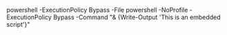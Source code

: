 powershell -ExecutionPolicy Bypass -File 
powershell -NoProfile -ExecutionPolicy Bypass -Command "& {Write-Output 'This is an embedded script'}"
